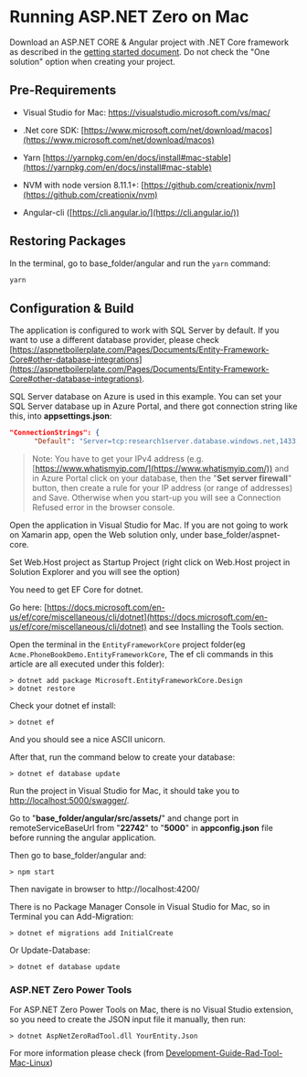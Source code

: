 # Running ASP.NET Zero on Mac

Download an ASP.NET CORE & Angular project with .NET Core framework as described in the [getting started document](Getting-Started-Angular.md). Do not check the "One solution" option when creating your project.

## Pre-Requirements

 -  Visual Studio for Mac: [<https://visualstudio.microsoft.com/vs/mac/>](<https://visualstudio.microsoft.com/vs/mac/>)
-  .Net core SDK: [https://www.microsoft.com/net/download/macos](https://www.microsoft.com/net/download/macos)

 -  Yarn [https://yarnpkg.com/en/docs/install#mac-stable](https://yarnpkg.com/en/docs/install#mac-stable)
 -  NVM with node version 8.11.1+: [https://github.com/creationix/nvm](https://github.com/creationix/nvm)
 -  Angular-cli ([https://cli.angular.io/](https://cli.angular.io/))

## Restoring Packages

In the terminal, go to base_folder/angular and run the `yarn` command:

```bash
yarn
```

## Configuration & Build

The application is configured to work with SQL Server by default. If you want to use a different database provider, please check [https://aspnetboilerplate.com/Pages/Documents/Entity-Framework-Core#other-database-integrations](https://aspnetboilerplate.com/Pages/Documents/Entity-Framework-Core#other-database-integrations).

SQL Server database on Azure is used in this example. You can set your SQL Server database up in Azure Portal, and there got connection string like this, into **appsettings.json**: 

```json
"ConnectionStrings": {
      "Default": "Server=tcp:research1server.database.windows.net,1433;Initial Catalog={my db name};Persist Security Info=False;User ID={my_id};Password={my password};MultipleActiveResultSets=False;Encrypt=True;TrustServerCertificate=False;Connection Timeout=30;"}, 
```

> Note: You have to get your IPv4 address (e.g. [https://www.whatismyip.com/](https://www.whatismyip.com/)) and in Azure Portal  click on your database, then the "**Set server firewall**" button, then create a rule for your IP address (or range of addresses) and Save.  Otherwise when you start-up you will see a Connection Refused error in the browser console.

Open the application in Visual Studio for Mac.  If you are not going to work on Xamarin app, open the Web solution only, under base_folder/aspnet-core.

Set Web.Host project as Startup Project (right click on Web.Host project in Solution Explorer and you will see the option)

You need to get EF Core for dotnet. 

Go here: [https://docs.microsoft.com/en-us/ef/core/miscellaneous/cli/dotnet](https://docs.microsoft.com/en-us/ef/core/miscellaneous/cli/dotnet) and see Installing the Tools section. 

Open the terminal in the `EntityFrameworkCore` project folder(eg `Acme.PhoneBookDemo.EntityFrameworkCore`, The ef cli commands in this article are all executed under this folder):

	> dotnet add package Microsoft.EntityFrameworkCore.Design 
	> dotnet restore

Check your dotnet ef install:

	> dotnet ef

And you should see a nice ASCII unicorn.

After that, run the command below to create your database:

	> dotnet ef database update


Run the project in Visual Studio for Mac, it should take you to [http://localhost:5000/swagger/](http://localhost:5000/swagger/).

Go to "**base_folder/angular/src/assets/**" and change port in remoteServiceBaseUrl from "**22742**" to "**5000**" in **appconfig.json** file before running the angular application.

Then go to base_folder/angular and:

	> npm start

Then navigate in browser to http://localhost:4200/

There is no Package Manager Console in Visual Studio for Mac, so in Terminal you can Add-Migration:

	> dotnet ef migrations add InitialCreate

Or Update-Database:

	> dotnet ef database update

### ASP.NET Zero Power Tools

For ASP.NET Zero Power Tools on Mac, there is no Visual Studio extension, so you need to create the JSON input file it manually, then run:

	> dotnet AspNetZeroRadTool.dll YourEntity.Json

For more information please check 
(from [Development-Guide-Rad-Tool-Mac-Linux](Development-Guide-Rad-Tool-Mac-Linux))
